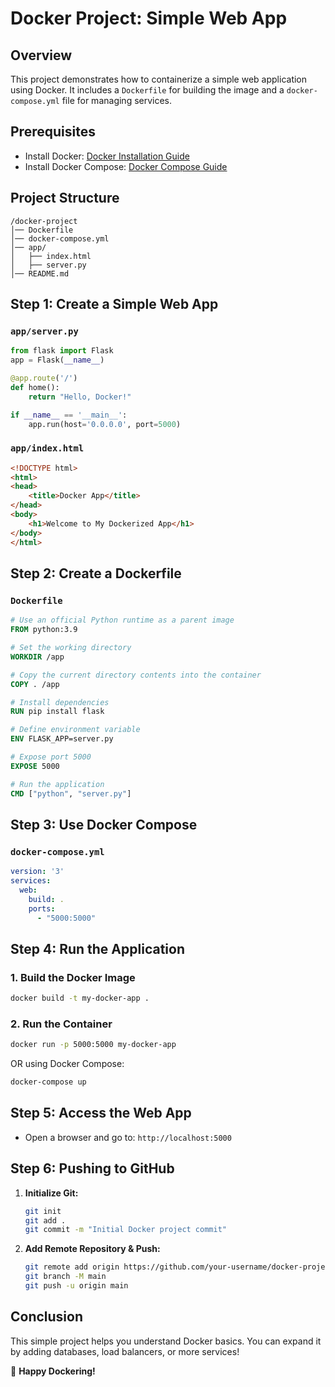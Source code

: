 # Docker Project: Simple Web App

## Overview
This project demonstrates how to containerize a simple web application using Docker. It includes a `Dockerfile` for building the image and a `docker-compose.yml` file for managing services.

## Prerequisites
- Install Docker: [Docker Installation Guide](https://docs.docker.com/get-docker/)
- Install Docker Compose: [Docker Compose Guide](https://docs.docker.com/compose/install/)

## Project Structure
```
/docker-project
│── Dockerfile
│── docker-compose.yml
│── app/
│   ├── index.html
│   ├── server.py
│── README.md
```

## Step 1: Create a Simple Web App
### `app/server.py`
```python
from flask import Flask
app = Flask(__name__)

@app.route('/')
def home():
    return "Hello, Docker!"

if __name__ == '__main__':
    app.run(host='0.0.0.0', port=5000)
```

### `app/index.html`
```html
<!DOCTYPE html>
<html>
<head>
    <title>Docker App</title>
</head>
<body>
    <h1>Welcome to My Dockerized App</h1>
</body>
</html>
```

## Step 2: Create a Dockerfile
### `Dockerfile`
```dockerfile
# Use an official Python runtime as a parent image
FROM python:3.9

# Set the working directory
WORKDIR /app

# Copy the current directory contents into the container
COPY . /app

# Install dependencies
RUN pip install flask

# Define environment variable
ENV FLASK_APP=server.py

# Expose port 5000
EXPOSE 5000

# Run the application
CMD ["python", "server.py"]
```

## Step 3: Use Docker Compose
### `docker-compose.yml`
```yaml
version: '3'
services:
  web:
    build: .
    ports:
      - "5000:5000"
```

## Step 4: Run the Application
### 1. Build the Docker Image
```sh
docker build -t my-docker-app .
```

### 2. Run the Container
```sh
docker run -p 5000:5000 my-docker-app
```

OR using Docker Compose:
```sh
docker-compose up
```

## Step 5: Access the Web App
- Open a browser and go to: `http://localhost:5000`

## Step 6: Pushing to GitHub
1. **Initialize Git:**
   ```sh
   git init
   git add .
   git commit -m "Initial Docker project commit"
   ```
2. **Add Remote Repository & Push:**
   ```sh
   git remote add origin https://github.com/your-username/docker-project.git
   git branch -M main
   git push -u origin main
   ```

## Conclusion
This simple project helps you understand Docker basics. You can expand it by adding databases, load balancers, or more services!

🚀 **Happy Dockering!**


